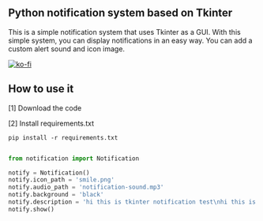 ## Python notification system based on Tkinter

This is a simple notification system that uses Tkinter as a GUI.
With this simple system, you can display notifications in an easy way.
You can add a custom alert sound and icon image.

[![ko-fi](https://ko-fi.com/img/githubbutton_sm.svg)](https://ko-fi.com/O4O1TUHOK)

## How to use it 

[1] Download the code

[2] Install requirements.txt
```
pip install -r requirements.txt
```


```python

from notification import Notification

notify = Notification()
notify.icon_path = 'smile.png'
notify.audio_path = 'notification-sound.mp3'
notify.background = 'black'
notify.description = 'hi this is tkinter notification test\nhi this is tkinter notification test'
notify.show()

```
